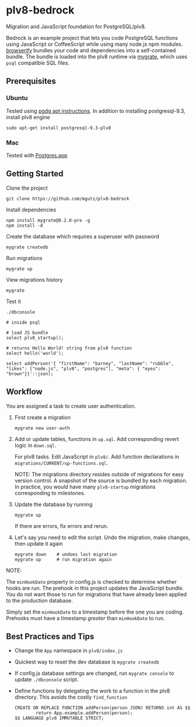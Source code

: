 # plv8-bedrock

Migration and JavaScript foundation for PostgreSQL/plv8.

Bedrock is an example project that lets you code PostgreSQL
functions using JavaScript or CoffeeScript while using many node.js npm modules.
[browserify](http://browserify.org/) bundles your code and dependencies into a
self-contained bundle. The bundle is loaded into the plv8 runtime via
[mygrate](https://github.com/mgutz/mygrate), which uses `psql` compatible SQL
files.

## Prerequisites

### Ubuntu

Tested using [pgdg apt instructions](https://wiki.postgresql.org/wiki/Apt).
In addition to installing postgresql-9.3, install plv8 engine

    sudo apt-get install postgresql-9.3-plv8

### Mac

Tested with [Postgres.app](http://postgresapp.com/)


## Getting Started

Clone the project

    git clone https://github.com/mgutz/plv8-bedrock

Install dependencies

    npm install mygrate@0.2.0-pre -g
    npm install -d

Create the database which requires a superuser with password

    mygrate createdb

Run migrations

    mygrate up

View migrations history

    mygrate

Test it

    ./dbconsole

    # inside psql

    # load JS bundle
    select plv8_startup();

    # returns Hello World! string from plv8 function
    select hello('world');

    select addPerson('{ "firstName": "barney", "lastName": "rubble", "likes": ["node.js", "plv8", "postgres"], "meta": { "eyes": "brown"}}'::json);


## Workflow

You are assigned a task to create user authentication.

1.  First create a migration

        mygrate new user-auth

2.  Add or update tables, functions in `up.sql`.  Add corresponding revert
    logic in `down.sql`.

    For plv8 tasks. Edit JavaScript in `plv8/`. Add function declarations
    in `migrations/CURRENT/up-functions.sql`.

    NOTE: The migrations directory resides outside of migrations
    for easy version control. A snapshot of the source is bundled
    by each migration. In practice, you would have many `plv8-startup` migrations
    corresponding to milestones.

3.  Update the database by running

        mygrate up

    If there are errors, fix errors and rerun.

4.  Let's say you need to edit the script. Undo the migration, make changes,
    then update it again

        mygrate down    # undoes last migration
        mygrate up      # run migration again

NOTE:

The `minHookDate` property in config.js is checked to determine whether
hooks are run. The prehook in this project updates the JavaScript bundle.
You do not want those to run for migrations that have already been applied
to the production database.

Simply set the `minHookDate` to a timestamp before the one you are
coding.  Prehooks must have a timestamp *greater* than `minHookDate`
to run.

## Best Practices and Tips

*   Change the `App` namespace in `plv8/index.js`

*   Quickest way to reset the dev database is `mygrate createdb`

*   If config.js database settings are changed, run `mygrate console` to
    update `./dbconsole` script.

*   Define functions by delegating the work to a function in the plv8
    directory. This avoids the costly `find_function`

        CREATE OR REPLACE FUNCTION addPerson(person JSON) RETURNS int AS $$
                return App.example.addPerson(person);
        $$ LANGUAGE plv8 IMMUTABLE STRICT;


